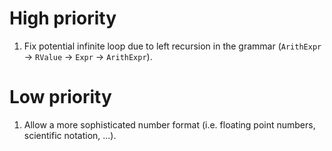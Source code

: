 # High priority

1. Fix potential infinite loop due to left recursion in the grammar (`ArithExpr` -> `RValue` -> `Expr` -> `ArithExpr`).


# Low priority

1. Allow a more sophisticated number format (i.e. floating point numbers, scientific notation, ...).
